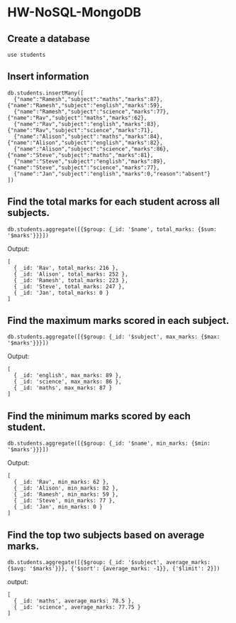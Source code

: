 # HW-NoSQL-MongoDB

## Create a database 
```
use students
```

## Insert information
```
db.students.insertMany([  
  {"name":"Ramesh","subject":"maths","marks":87},  {"name":"Ramesh","subject":"english","marks":59},  
  {"name":"Ramesh","subject":"science","marks":77},  {"name":"Rav","subject":"maths","marks":62},  
  {"name":"Rav","subject":"english","marks":83},  {"name":"Rav","subject":"science","marks":71},  
  {"name":"Alison","subject":"maths","marks":84},  {"name":"Alison","subject":"english","marks":82},  
  {"name":"Alison","subject":"science","marks":86},  {"name":"Steve","subject":"maths","marks":81},  
  {"name":"Steve","subject":"english","marks":89},  {"name":"Steve","subject":"science","marks":77},  
  {"name":"Jan","subject":"english","marks":0,"reason":"absent"}
]) 
```


## Find the total marks for each student across all subjects.
```
db.students.aggregate([{$group: {_id: '$name', total_marks: {$sum: '$marks'}}}])
```
Output:
```
[
  { _id: 'Rav', total_marks: 216 },
  { _id: 'Alison', total_marks: 252 },
  { _id: 'Ramesh', total_marks: 223 },
  { _id: 'Steve', total_marks: 247 },
  { _id: 'Jan', total_marks: 0 }
]
```
## Find the maximum marks scored in each subject.
```
db.students.aggregate([{$group: {_id: '$subject', max_marks: {$max: '$marks'}}}])
```
Output:
```
[
  { _id: 'english', max_marks: 89 },
  { _id: 'science', max_marks: 86 },
  { _id: 'maths', max_marks: 87 }
]
```
## Find the minimum marks scored by each student.
```
db.students.aggregate([{$group: {_id: '$name', min_marks: {$min: '$marks'}}}])
```
Output:
```
[
  { _id: 'Rav', min_marks: 62 },
  { _id: 'Alison', min_marks: 82 },
  { _id: 'Ramesh', min_marks: 59 },
  { _id: 'Steve', min_marks: 77 },
  { _id: 'Jan', min_marks: 0 }
]
```
## Find the top two subjects based on average marks.
```
db.students.aggregate([{$group: {_id: '$subject', average_marks: {$avg: '$marks'}}}, {'$sort': {average_marks: -1}}, {'$limit': 2}])
```
output:
```
[
  { _id: 'maths', average_marks: 78.5 },
  { _id: 'science', average_marks: 77.75 }
]
```
